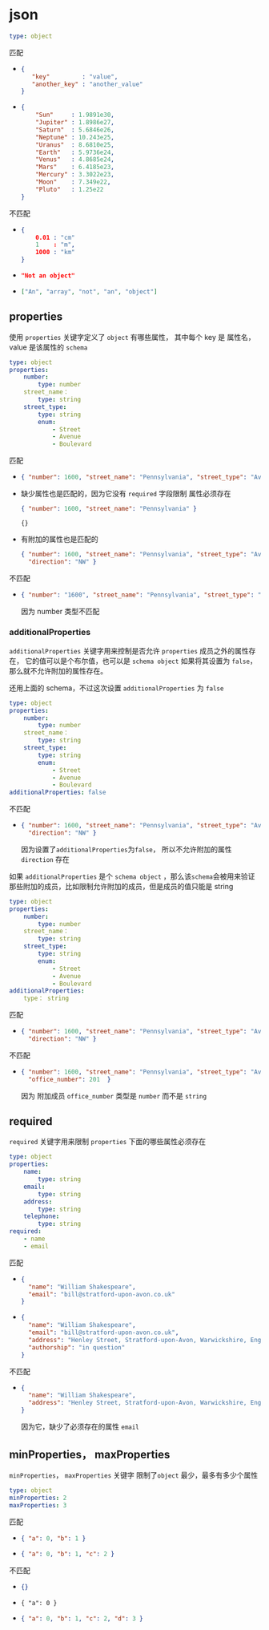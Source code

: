 # json

```yaml
type: object
```

匹配

- ```json
  {
     "key"         : "value",
     "another_key" : "another_value"
  }
  ```

- ```json
  {
      "Sun"     : 1.9891e30,
      "Jupiter" : 1.8986e27,
      "Saturn"  : 5.6846e26,
      "Neptune" : 10.243e25,
      "Uranus"  : 8.6810e25,
      "Earth"   : 5.9736e24,
      "Venus"   : 4.8685e24,
      "Mars"    : 6.4185e23,
      "Mercury" : 3.3022e23,
      "Moon"    : 7.349e22,
      "Pluto"   : 1.25e22
  }
  ```

不匹配

- ```json
  {
      0.01 : "cm"
      1    : "m",
      1000 : "km"
  }
  ```

- ```json
  "Not an object"
  ```

- ```json
  ["An", "array", "not", "an", "object"]
  ```

## properties

使用 `properties` 关键字定义了 `object` 有哪些属性， 其中每个 key 是 属性名，value 是该属性的 `schema`

```yaml
type: object
properties:
	number: 
		type: number
    street_name：
    	type: string
   	street_type: 
   		type: string
   		enum: 
   			- Street
   			- Avenue
   			- Boulevard
```

匹配

- ```json
  { "number": 1600, "street_name": "Pennsylvania", "street_type": "Avenue" }
  ```

- 缺少属性也是匹配的，因为它没有 `required` 字段限制 属性必须存在

  ```json
  { "number": 1600, "street_name": "Pennsylvania" }
  ```

  ```
  {}
  ```

- 有附加的属性也是匹配的

  ```json
  { "number": 1600, "street_name": "Pennsylvania", "street_type": "Avenue",
    "direction": "NW" }
  ```

不匹配

- ```json
  { "number": "1600", "street_name": "Pennsylvania", "street_type": "Avenue" }
  ```

  因为 number 类型不匹配

### additionalProperties

`additionalProperties` 关键字用来控制是否允许 `properties` 成员之外的属性存在， 它的值可以是个布尔值，也可以是 `schema object` 如果将其设置为 `false`，那么就不允许附加的属性存在。

还用上面的 schema，不过这次设置 `additionalProperties` 为 `false`

```yaml
type: object
properties:
	number: 
		type: number
    street_name：
    	type: string
   	street_type: 
   		type: string
   		enum: 
   			- Street
   			- Avenue
   			- Boulevard
additionalProperties: false
```

不匹配

- ```json
  { "number": 1600, "street_name": "Pennsylvania", "street_type": "Avenue",
    "direction": "NW" }
  ```

  因为设置了`additionalProperties`为`false`， 所以不允许附加的属性`direction` 存在

如果 `additionalProperties` 是个 `schema object` ，那么该`schema`会被用来验证那些附加的成员，比如限制允许附加的成员，但是成员的值只能是 string

```yaml
type: object
properties:
	number: 
		type: number
    street_name：
    	type: string
   	street_type: 
   		type: string
   		enum: 
   			- Street
   			- Avenue
   			- Boulevard
additionalProperties: 
	type： string
```

匹配

- ```json
  { "number": 1600, "street_name": "Pennsylvania", "street_type": "Avenue",
    "direction": "NW" }
  ```

不匹配

- ```json
  { "number": 1600, "street_name": "Pennsylvania", "street_type": "Avenue",
    "office_number": 201  }
  ```

  因为 附加成员 `office_number`  类型是 `number` 而不是 `string`

## required

`required` 关键字用来限制 `properties` 下面的哪些属性必须存在

```yaml
type: object
properties:
	name:
		type: string
    email:
    	type: string
    address:
    	type: string
    telephone: 
        type: string
required: 
	- name
	- email
```

匹配

- ```json
  {
    "name": "William Shakespeare",
    "email": "bill@stratford-upon-avon.co.uk"
  }
  ```

- ```json
  {
    "name": "William Shakespeare",
    "email": "bill@stratford-upon-avon.co.uk",
    "address": "Henley Street, Stratford-upon-Avon, Warwickshire, England",
    "authorship": "in question"
  }
  ```

不匹配

- ```json
  {
    "name": "William Shakespeare",
    "address": "Henley Street, Stratford-upon-Avon, Warwickshire, England",
  }
  ```

  因为它，缺少了必须存在的属性 `email`

## minProperties， maxProperties

`minProperties`， `maxProperties` 关键字 限制了`object` 最少，最多有多少个属性

```yaml
type: object
minProperties: 2
maxProperties: 3
```

匹配

- ```json
  { "a": 0, "b": 1 }
  ```

- ```json
  { "a": 0, "b": 1, "c": 2 }
  ```

不匹配

- ```json
  {}
  ```

- ```
  { "a": 0 }
  ```

- ```json
  { "a": 0, "b": 1, "c": 2, "d": 3 }
  ```